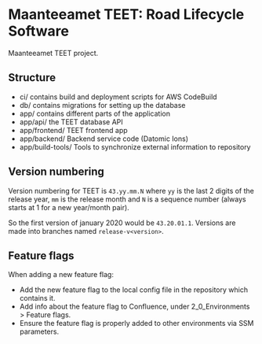 # Maanteeamet TEET: Road Lifecycle Software

Maanteeamet TEET project.

## Structure

* ci/  contains build and deployment scripts for AWS CodeBuild
* db/  contains migrations for setting up the database
* app/ contains different parts of the application
* app/api/ the TEET database API
* app/frontend/ TEET frontend app
* app/backend/  Backend service code (Datomic Ions)
* app/build-tools/ Tools to synchronize external information to repository

## Version numbering

Version numbering for TEET is `43.yy.mm.N` where
`yy` is the last 2 digits of the release year,
`mm` is the release month and
`N` is a sequence number (always starts at 1 for a new year/month pair).

So the first version of january 2020 would be `43.20.01.1`.
Versions are made into branches named `release-v<version>`.

## Feature flags

When adding a new feature flag:

- Add the new feature flag to the local config file in the repository which contains it.
- Add info about the feature flag to Confluence, under 2_0_Environments > Feature flags.
- Ensure the feature flag is properly added to other environments via SSM parameters.
